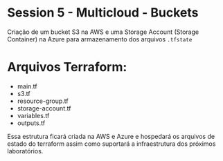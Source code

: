 # Session 5 - Multicloud - Buckets

Criação de um bucket S3 na AWS e uma Storage Account (Storage Container) na Azure para armazenamento dos arquivos ``.tfstate``

# Arquivos Terraform:

* main.tf
* s3.tf
* resource-group.tf
* storage-account.tf
* variables.tf
* outputs.tf

Essa estrutura ficará criada na AWS e Azure e hospedará os arquivos de estado do terraform assim como suportará a infraestrutura dos próximos laboratórios.